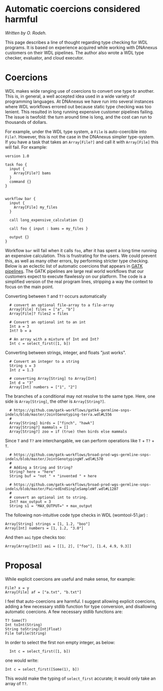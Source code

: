 # Automatic coercions considered harmful
_Written by O. Rodeh._

This page describes a line of thought regarding type checking for WDL programs. It is based on experience acquired while working with DNAnexus customers on their WDL pipelines. The author also wrote a WDL type checker, evaluator, and cloud executor.

# Coercions

WDL makes wide ranging use of coercions to convert one type to another. This is, in general, a well accepted idea used in a wide variety of programming languages. At DNAnexus we have run into several instances where WDL workflows errored out because static type checking was too lenient. This resulted in long running expensive customer pipelines failing. The issue is twofold: the turn around time is long, and the cost can run to thousands of dollars.

For example, under the WDL type system, a `File` is auto-coercible into `File?`. However, this is not the case in the DNAnexus simpler type-system. If you have a task that takes an `Array[File?]` and call it with `Array[File]` this will fail. For example:

```wdl
version 1.0

task foo {
  input {
    Array[File?] bams
  }
  command {}
}


workflow bar {
  input {
    Array[File] my_files
  }

  call long_expensive_calculation {}

  call foo { input : bams = my_files }

  output {}
}
```

Workflow `bar` will fail when it calls `foo`, after it has spent a long time running an expensive calculation. This is frustrating for the users. We could prevent this, as well as many other errors, by performing stricter type checking. Below is an eclectic list of automatic coercions that appears in [GATK pipelines](https://github.com/gatk-workflows). The GATK pipelines are large real world workflows that our customers expect to execute flawlessly on our platform. The code is a simplified version of the real program lines, stripping a way the context to focus on the main point.

Converting between `T` and `T?` occurs automatically
```
  # convert an optional file-array to a file-array
  Array[File] files = ["a", "b"]
  Array[File]? files2 = files

  # Convert an optional int to an int
  Int a = 3
  Int? b = a

  # An array with a mixture of Int and Int?
  Int c = select_first([1, b])
```

Converting between strings, integer, and floats "just works".
```
  # Convert an integer to a string
  String s = 3
  Int z = 1.3

  # converting Array[String] to Array[Int]
  Int d = "3"
  Array[Int] numbers = ["1", "2"]
```

The branches of a conditional may not resolve to the same type. Here, one side is `Array[String]`, the other is `Array[String?]`.
```
  # https://github.com/gatk-workflows/gatk4-germline-snps-indels/blob/master/JointGenotyping-terra.wdl#L556
  #
  Array[String] birds = ["finch", "hawk"]
  Array[String?] mammals = []
  Array[String?] zoo = if (true) then birds else mammals
  ```

Since `T` and `T?` are interchangable, we can perform operations like `T` + `T?` + `T`.
```
  # https://github.com/gatk-workflows/broad-prod-wgs-germline-snps-indels/blob/master/JointGenotypingWf.wdl#L570
  #
  # Adding a String and String?
  String? here = "here"
  String buf = "not " + "invented " + here

  # https://github.com/gatk-workflows/broad-prod-wgs-germline-snps-indels/blob/master/PairedEndSingleSampleWf.wdl#L1207
  #
  # convert an optional int to string.
  Int? max_output = 3
  String s1 = "MAX_OUTPUT=" + max_output
  ```

The following non-intuitive code type checks in WDL (womtool-51.jar) :

```
Array[String] strings = [1, 1.2, "boo"]
Array[Int] numbers = [1, 1.2, "3.0"]
```

And then `aai` type checks too:
```
Array[Array[Int]] aai = [[1, 2], ["foo"], [1.4, 4.9, 9.3]]
```

# Proposal

While explicit coercions are useful and make sense, for example:
```
File? x = y
Array[File] af = ["a.txt", "b.txt"]
```

I feel that auto-coercions are harmful. I suggest allowing explicit coercions, adding a few necessary stdlib function for type conversion, and disallowing automatic coercions. A few necessary stdlib functions are:

```
T? Some(T)
Int toInt(String)
String toString(Int|Float)
File toFile(String)
```

In order to select the first non empty integer, as below:
```
  Int c = select_first([1, b])
```

one would write:
```
Int c = select_first([Some(1), b])
```

This would make the typing of `select_first` accurate; it would only take an array of `T?`.
